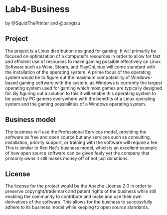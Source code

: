 # Lab4-Business
by @SquidThePrinter and @pangtsu


## Project
The project is a Linux distribution designed for gaming. It will primarily be focused on optimization of a computer's resources in order to allow for fast and efficient use of resources to make gaming possible effectively on Linux. Software such as Wine, Steam, and PlayOnLinux will come standard with the installation of the operating system. A prime focus of the operating system would be to figure out the maximum compatability of Windows-based gaming software with the system, as Windows is currently the largest operating system used for gaming which most games are typically designed for. By figuring out a solution to this it will enable this operating system to be used by PC gamers everywhere with the benefits of a Linux operating system and the gaming possibilities of a Windows operating system.

## Business model
The business will use the Professional Services model, providing the software as free and open source but any services such as consulting, installation, priority support, or training with the software will require a fee. This is similar to Red Hat's business model, which is an excellent example of how open source software can be given feely yet the company that primarily owns it still makes money off of not just donations.

## License
The license for the project would be the Apache License 2.0 in order to preserve copyright/trademark and patent rights of the business while still enabling the community to contribute and make and use their own derivatives of the software. This allows for the business to successfully adhere to its business model while keeping to open source standards.
